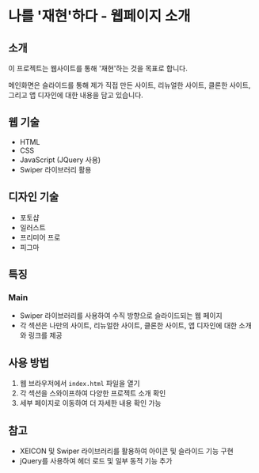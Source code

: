 # 나를 '재현'하다 - 웹페이지 소개

## 소개

이 프로젝트는 웹사이트를 통해 '재현'하는 것을 목표로 합니다.

메인화면은 슬라이드를 통해 제가 직접 만든 사이트, 리뉴얼한 사이트, 클론한 사이트, 그리고 앱 디자인에 대한 내용을 담고 있습니다.

## 웹 기술

- HTML
- CSS
- JavaScript (JQuery 사용)
- Swiper 라이브러리 활용

## 디자인 기술

- 포토샵
- 일러스트
- 프리미어 프로
- 피그마

## 특징

### Main

- Swiper 라이브러리를 사용하여 수직 방향으로 슬라이드되는 웹 페이지
- 각 섹션은 나만의 사이트, 리뉴얼한 사이트, 클론한 사이트, 앱 디자인에 대한 소개와 링크를 제공

## 사용 방법

1. 웹 브라우저에서 `index.html` 파일을 열기
2. 각 섹션을 스와이프하여 다양한 프로젝트 소개 확인
3. 세부 페이지로 이동하여 더 자세한 내용 확인 가능

## 참고

- XEICON 및 Swiper 라이브러리를 활용하여 아이콘 및 슬라이드 기능 구현
- jQuery를 사용하여 헤더 로드 및 일부 동적 기능 추가
